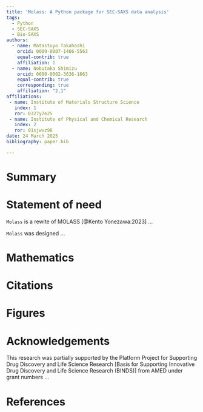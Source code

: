 ```yaml
---
title: 'Molass: A Python package for SEC-SAXS data analysis'
tags:
  - Python
  - SEC-SAXS
  - Bio-SAXS
authors:
  - name: Matastuyo Takahashi
    orcid: 0009-0007-1466-5563
    equal-contrib: true
    affiliation: 1
  - name: Nobutaka Shimizu
    orcid: 0000-0002-3636-1663
    equal-contrib: true
    corresponding: true
    affiliation: "2,1"
affiliations:
 - name: Institute of Materials Structure Science
   index: 1
   ror: 0327y7e25
 - name: Institute of Physical and Chemical Research
   index: 2
   ror: 01sjwvz98
date: 24 March 2025
bibliography: paper.bib

---
```


# Summary


# Statement of need

`Molass` is a rewite of MOLASS [@Kento Yonezawa:2023] ...

`Molass` was designed ...

# Mathematics


# Citations


# Figures


# Acknowledgements

This research was partially supported by the Platform Project for Supporting Drug Discovery and Life Science Research [Basis for Supporting Innovative Drug Discovery and Life Science Research (BINDS)] from AMED under grant numbers ...

# References

